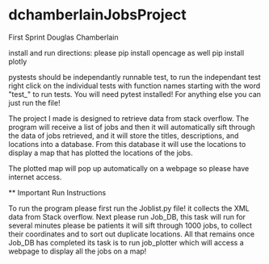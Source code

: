 # dchamberlainJobsProject
First Sprint
Douglas Chamberlain

install and run directions:
please pip install opencage
as well pip install plotly

pystests should be independantly runnable test, to run the independant test right click on the individual tests with function
names starting with the word "test_" to run tests. You will need pytest installed! For anything else you can just run the file!

The project I made is designed to retrieve data from stack overflow. The program will receive a list of jobs
and then it will automatically sift through the data of jobs retrieved, and it will store the titles, descriptions, and locations
into a database. From this database it will use the locations to display a map that has plotted the locations of the jobs.

The plotted map will pop up automatically on a webpage so please have internet access.

** Important Run Instructions

To run the program please first run the Joblist.py file! it collects the XML data from Stack overflow.
Next please run Job_DB, this task will run for several minutes please be patients it will sift through 1000 jobs, to
collect their coordinates and to sort out duplicate locations. All that remains once Job_DB has completed its task is
to run job_plotter which will access a webpage to display all the jobs on a map!